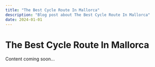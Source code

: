 ```yaml
---
title: "The Best Cycle Route In Mallorca"
description: "Blog post about The Best Cycle Route In Mallorca"
date: 2024-01-01
---
```


# The Best Cycle Route In Mallorca

Content coming soon...

